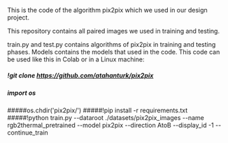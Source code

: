 This is the code of the algorithm pix2pix which we used in our design project.

This repository contains all paired images we used in training and testing.

train.py and test.py contains algorithms of pix2pix in training and testing phases. Models contains the models that used in the code.
This code can be used like this in Colab or in a Linux machine:

##### !git clone https://github.com/atahanturk/pix2pix
##### import os
#####os.chdir('pix2pix/')
#####!pip install -r requirements.txt
#####!python train.py --dataroot ./datasets/pix2pix_images --name rgb2thermal_pretrained --model pix2pix --direction AtoB --display_id -1 --continue_train
